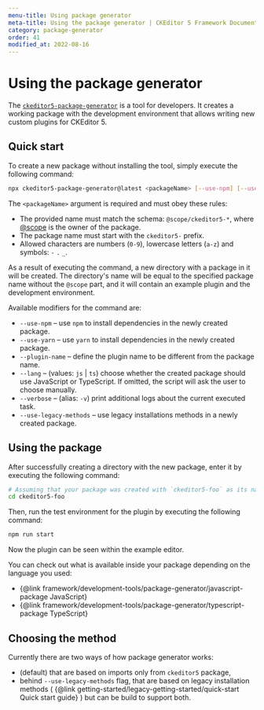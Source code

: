 ```yaml
---
menu-title: Using package generator
meta-title: Using the package generator | CKEditor 5 Framework Documentation
category: package-generator
order: 41
modified_at: 2022-08-16
---
```


# Using the package generator

The [`ckeditor5-package-generator`](https://www.npmjs.com/package/ckeditor5-package-generator) is a tool for developers. It creates a working package with the development environment that allows writing new custom plugins for CKEditor&nbsp;5.

## Quick start

To create a new package without installing the tool, simply execute the following command:

```bash
npx ckeditor5-package-generator@latest <packageName> [--use-npm] [--use-yarn] [--plugin-name <...>] [--verbose] [--lang <js|ts>] [--use-legacy-methods]
```

The `<packageName>` argument is required and must obey these rules:

* The provided name must match the schema: `@scope/ckeditor5-*`, where [@scope](https://docs.npmjs.com/about-scopes) is the owner of the package.
* The package name must start with the `ckeditor5-` prefix.
* Allowed characters are numbers (`0-9`), lowercase letters (`a-z`) and symbols: `-` `.` `_`.

As a result of executing the command, a new directory with a package in it will be created. The directory's name will be equal to the specified package name without the `@scope` part, and it will contain an example plugin and the development environment.

Available modifiers for the command are:

* `--use-npm` &ndash; use `npm` to install dependencies in the newly created package.
* `--use-yarn` &ndash; use `yarn` to install dependencies in the newly created package.
* `--plugin-name` &ndash; define the plugin name to be different from the package name.
* `--lang` &ndash; (values: `js` | `ts`) choose whether the created package should use JavaScript or TypeScript. If omitted, the script will ask the user to choose manually.
* `--verbose` &ndash; (alias: `-v`) print additional logs about the current executed task.
* `--use-legacy-methods` &ndash; use legacy installations methods in a newly created package.

## Using the package

After successfully creating a directory with the new package, enter it by executing the following command:

```bash
# Assuming that your package was created with `ckeditor5-foo` as its name.
cd ckeditor5-foo
```

Then, run the test environment for the plugin by executing the following command:

```bash
npm run start
```

Now the plugin can be seen within the example editor.

You can check out what is available inside your package depending on the language you used:

* {@link framework/development-tools/package-generator/javascript-package JavaScript}
* {@link framework/development-tools/package-generator/typescript-package TypeScript}

## Choosing the method

Currently there are two ways of how package generator works:
* (default) that are based on imports only from `ckeditor5` package,
* behind `--use-legacy-methods` flag, that are based on legacy installation methods ( {@link getting-started/legacy-getting-started/quick-start Quick start guide} ) but can be build to support both.
